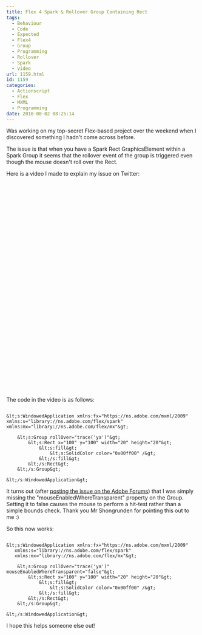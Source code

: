 ```yaml
---
title: Flex 4 Spark & Rollover Group Containing Rect
tags:
  - Behaviour
  - Code
  - Expected
  - Flex4
  - Group
  - Programming
  - Rollover
  - Spark
  - Video
url: 1159.html
id: 1159
categories:
  - Actionscript
  - Flex
  - MXML
  - Programming
date: 2010-08-02 08:25:14
---
```


Was working on my top-secret Flex-based project over the weekend when I discovered something I hadn't come across before.

<!-- more -->

The issue is that when you have a Spark Rect GraphicsElement within a Spark Group it seems that the rollover event of the group is triggered even though the mouse doesn't roll over the Rect.

Here is a video I made to explain my issue on Twitter:

<object classid="clsid:d27cdb6e-ae6d-11cf-96b8-444553540000" width="700" height="550" codebase="https://download.macromedia.com/pub/shockwave/cabs/flash/swflash.cab#version=6,0,40,0"><param name="allowFullScreen" value="true" /><param name="allowscriptaccess" value="always" /><param name="src" value="https://www.youtube.com/v/9Ku4xY7vfyw&amp;hl=en_GB&amp;fs=1?hd=1" /><param name="allowfullscreen" value="true" /><embed type="application/x-shockwave-flash" width="700" height="550" src="https://www.youtube.com/v/9Ku4xY7vfyw&amp;hl=en_GB&amp;fs=1?hd=1" allowscriptaccess="always" allowfullscreen="true"></embed></object>

The code in the video is as follows:

```

&lt;s:WindowedApplication xmlns:fx="https://ns.adobe.com/mxml/2009"
xmlns:s="library://ns.adobe.com/flex/spark"
xmlns:mx="library://ns.adobe.com/flex/mx"&gt;

    &lt;s:Group rollOver="trace('ya')"&gt;
    	&lt;s:Rect x="100" y="100" width="20" height="20"&gt;
    		&lt;s:fill&gt;
    			&lt;s:SolidColor color="0x00ff00" /&gt;
    		&lt;/s:fill&gt;
    	&lt;/s:Rect&gt;
    &lt;/s:Group&gt;

&lt;/s:WindowedApplication&gt;

```

It turns out (after [posting the issue on the Adobe Forums](https://forums.adobe.com/message/3017631#3017631)) that I was simply missing the "mouseEnabledWhereTransparent" property on the Group. Setting it to false causes the mouse to perform a hit-test rather than a simple bounds check. Thank you Mr Shongrunden for pointing this out to me :)

So this now works:

```

&lt;s:WindowedApplication xmlns:fx="https://ns.adobe.com/mxml/2009"
   xmlns:s="library://ns.adobe.com/flex/spark"
   xmlns:mx="library://ns.adobe.com/flex/mx"&gt;

	&lt;s:Group rollOver="trace('ya')" mouseEnabledWhereTransparent="false"&gt;
		&lt;s:Rect x="100" y="100" width="20" height="20"&gt;
			&lt;s:fill&gt;
				&lt;s:SolidColor color="0x00ff00" /&gt;
			&lt;/s:fill&gt;
		&lt;/s:Rect&gt;
	&lt;/s:Group&gt;

&lt;/s:WindowedApplication&gt;

```

I hope this helps someone else out!
